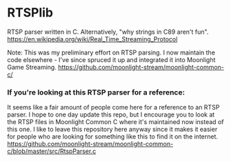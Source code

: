 RTSPlib
=======

RTSP parser written in C. Alternatively, "why strings in C89 aren't fun".
https://en.wikipedia.org/wiki/Real_Time_Streaming_Protocol     

Note: This was my preliminary effort on RTSP parsing. I now maintain the code elsewhere - I've since spruced it up and integrated it into Moonlight Game Streaming. 
https://github.com/moonlight-stream/moonlight-common-c/

### If you're looking at this RTSP parser for a reference:

It seems like a fair amount of people come here for a reference to an RTSP parser. I hope to one day update this repo, but I encourage you to look at the RTSP files in Moonlight Common C where it's maintained now instead of this one. I like to leave this repository here anyway since it makes it easier for people who are looking for something like this to find it on the internet.
https://github.com/moonlight-stream/moonlight-common-c/blob/master/src/RtspParser.c

